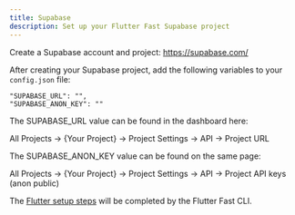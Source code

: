 ```yaml
---
title: Supabase
description: Set up your Flutter Fast Supabase project
---
```

Create a Supabase account and project: https://supabase.com/

After creating your Supabase project, add the following variables to your `config.json` file:

```
"SUPABASE_URL": "",
"SUPABASE_ANON_KEY": ""
```
The SUPABASE_URL value can be found in the dashboard here:

All Projects -> {Your Project} -> Project Settings -> API -> Project URL

The SUPABASE_ANON_KEY value can be found on the same page:

All Projects -> {Your Project} -> Project Settings -> API -> Project API keys (anon public)

The [Flutter setup steps](https://supabase.com/docs/guides/getting-started/quickstarts/flutter) will be completed by the Flutter Fast CLI.